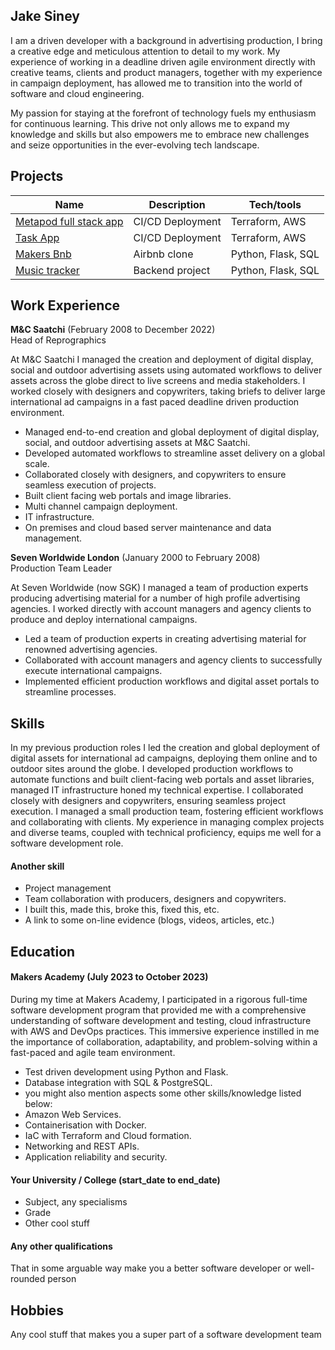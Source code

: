## Jake Siney

I am a driven developer with a background in advertising production, I bring
a creative edge and meticulous attention to detail to my work. My experience of working in a deadline driven agile environment directly with creative teams, clients and product managers, together with my experience in campaign deployment, has allowed me to transition into the world of software and cloud engineering.

My passion for staying at the forefront of technology fuels my enthusiasm for continuous learning. This drive not only allows me to expand my knowledge and skills but also empowers me to embrace new challenges and seize opportunities in the ever-evolving tech landscape.

## Projects

| Name                         | Description       | Tech/tools         |
| ---------------------------- | ----------------- | -----------------  |
| [Metapod full stack app](https://github.com/jakesiney/metapod-deployment-AWS-EKS-Kubernetes)       | CI/CD Deployment  | Terraform, AWS     |
| [Task App](https://github.com/jakesiney/task-listing-app-aws-terraform)       | CI/CD Deployment  | Terraform, AWS     |
| [Makers Bnb](https://github.com/jakesiney/makers-bnb)                   | Airbnb clone      | Python, Flask, SQL |
| [Music tracker](https://github.com/jakesiney/music_library_app)                | Backend project   | Python, Flask, SQL |

## Work Experience 

**M&C Saatchi** (February 2008 to December 2022)  
Head of Reprographics

At M&C Saatchi I managed the creation and deployment of digital display, social and outdoor advertising assets using automated workflows to deliver assets across the globe direct to live screens and media stakeholders. I worked closely with designers and copywriters, taking briefs to deliver large international ad campaigns in a fast paced deadline driven production environment.

- Managed end-to-end creation and global deployment of digital display, social, and outdoor advertising assets at M&C Saatchi.
- Developed automated workflows to streamline asset delivery on a global scale.
- Collaborated closely with designers, and copywriters to ensure seamless execution of projects.
- Built client facing web portals and image libraries.
- Multi channel campaign deployment.
- IT infrastructure.
- On premises and cloud based server maintenance and data management.


**Seven Worldwide London** (January 2000 to February 2008)  
Production Team Leader

At Seven Worldwide (now SGK) I managed a team of production experts producing advertising material for a number of high profile advertising agencies. I worked directly with account managers and agency clients to produce and deploy international campaigns.

- Led a team of production experts in creating advertising material for renowned advertising agencies.
- Collaborated with account managers and agency clients to successfully execute international campaigns.
- Implemented efficient production workflows and digital asset portals to streamline processes.

## Skills

In my previous production roles I led the creation and global deployment of digital assets for international ad campaigns, deploying them online and to outdoor sites around the globe. I developed production workflows to automate functions and built client-facing web portals and asset libraries, managed IT infrastructure honed my technical expertise. I collaborated closely with designers and copywriters, ensuring seamless project execution.  I managed a small production team, fostering efficient workflows and collaborating with clients. My experience in managing complex projects and diverse teams, coupled with technical proficiency, equips me well for a software development role.

#### Another skill

- Project management
- Team collaboration with producers, designers and copywriters.
- I built this, made this, broke this, fixed this, etc.
- A link to some on-line evidence (blogs, videos, articles, etc.)

## Education

#### Makers Academy (July 2023 to October 2023)
During my time at Makers Academy, I participated in a rigorous full-time software development program that provided me with a comprehensive understanding of software development and testing, cloud infrastructure with AWS and DevOps practices. This immersive experience instilled in me the importance of collaboration, adaptability, and problem-solving within a fast-paced and agile team environment.

- Test driven development using Python and Flask.
- Database integration with SQL & PostgreSQL.
- you might also mention aspects some other skills/knowledge listed below: 
- Amazon Web Services.
- Containerisation with Docker.
- IaC with Terraform and Cloud formation.
- Networking and REST APIs.
- Application reliability and security.

#### Your University / College (start_date to end_date)

- Subject, any specialisms
- Grade
- Other cool stuff

#### Any other qualifications

That in some arguable way make you a better software developer or well-rounded person

## Hobbies

Any cool stuff that makes you a super part of a software development team

